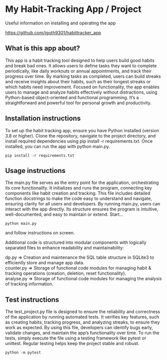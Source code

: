 # My Habit-Tracking App / Project

Useful information on installing and operating the app

https://github.com/jgoth9301/habittracker_app

## What is this app about?
This app is a habit tracking tool designed to help users build good habits and break bad ones. It allows users to define tasks they want to complete periodically, like daily workouts or annual appointments, and track their progress over time. By marking tasks as completed, users can build streaks and receive insights about their habits, such as their longest streaks or which habits need improvement. Focused on functionality, the app enables users to manage and analyze habits effectively without distractions, using Python-based object-oriented and functional programming. It’s a straightforward and powerful tool for personal growth and productivity.

## Installation instructions
To set up the habit tracking app, ensure you have Python installed (version 3.8 or higher). Clone the repository, navigate to the project directory, and install required dependencies using pip install -r requirements.txt. Once installed, you can run the app with python main.py.
```shell
pip install -r requirements.txt
```

## Usage instructions
The main.py file serves as the entry point for the application, orchestrating its core functionality. It initializes and runs the program, connecting key components like habit creation and tracking. This file includes detailed function docstrings to make the code easy to understand and navigate, ensuring clarity for all users and developers. By running main.py, users can interact with the app directly. Its structure ensures the program is intuitive, well-documented, and easy to maintain or extend.
Start...
```shell
python main.py
```

and follow instructions on screen.

Additional code is structured into modular components with logically separated files to enhance readability and maintainability:

dp.py => Creation and maintenance the SQL table structure in SQLite3 to efficiently store and manage app data.          
counter.py => Storage of functional code modules for managing habit & tracking operations (creation, deletion, reset functionality).    
analyse.py => Storage of functional code modules for managing the analysis of tracking information.


## Test instructions
The test_project.py file is designed to ensure the reliability and correctness of the application by running automated tests. It verifies key features, such as creating habits, tracking progress, and analyzing streaks, to ensure they work as expected. By using this file, developers can identify bugs early, validate changes, and maintain the app’s functionality over time. To run the tests, simply execute the file using a testing framework like pytest or unittest. Regular testing helps keep the project stable and robust.
```shell
python -m pytest
```
